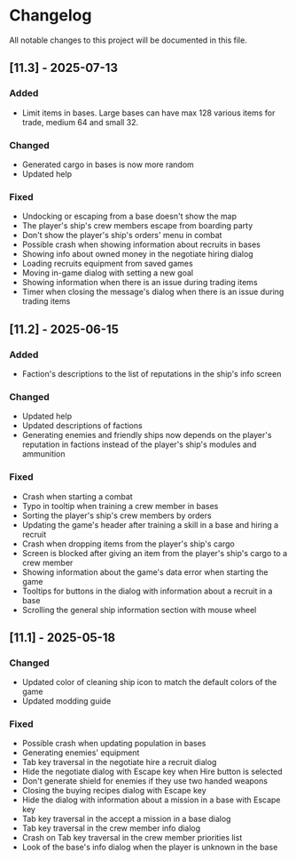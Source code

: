 # Changelog
All notable changes to this project will be documented in this file.

## [11.3] - 2025-07-13

### Added
- Limit items in bases. Large bases can have max 128 various items for trade,
  medium 64 and small 32.

### Changed
- Generated cargo in bases is now more random
- Updated help

### Fixed
- Undocking or escaping from a base doesn't show the map
- The player's ship's crew members escape from boarding party
- Don't show the player's ship's orders' menu in combat
- Possible crash when showing information about recruits in bases
- Showing info about owned money in the negotiate hiring dialog
- Loading recruits equipment from saved games
- Moving in-game dialog with setting a new goal
- Showing information when there is an issue during trading items
- Timer when closing the message's dialog when there is an issue during trading
  items

## [11.2] - 2025-06-15

### Added
- Faction's descriptions to the list of reputations in the ship's info screen

### Changed
- Updated help
- Updated descriptions of factions
- Generating enemies and friendly ships now depends on the player's reputation
  in factions instead of the player's ship's modules and ammunition

### Fixed
- Crash when starting a combat
- Typo in tooltip when training a crew member in bases
- Sorting the player's ship's crew members by orders
- Updating the game's header after training a skill in a base and hiring a
  recruit
- Crash when dropping items from the player's ship's cargo
- Screen is blocked after giving an item from the player's ship's cargo to a
  crew member
- Showing information about the game's data error when starting the game
- Tooltips for buttons in the dialog with information about a recruit in a
  base
- Scrolling the general ship information section with mouse wheel

## [11.1] - 2025-05-18

### Changed
- Updated color of cleaning ship icon to match the default colors of the
  game
- Updated modding guide

### Fixed
- Possible crash when updating population in bases
- Generating enemies' equipment
- Tab key traversal in the negotiate hire a recruit dialog
- Hide the negotiate dialog with Escape key when Hire button is selected
- Don't generate shield for enemies if they use two handed weapons
- Closing the buying recipes dialog with Escape key
- Hide the dialog with information about a mission in a base with Escape key
- Tab key traversal in the accept a mission in a base dialog
- Tab key traversal in the crew member info dialog
- Crash on Tab key traversal in the crew member priorities list
- Look of the base's info dialog when the player is unknown in the base
